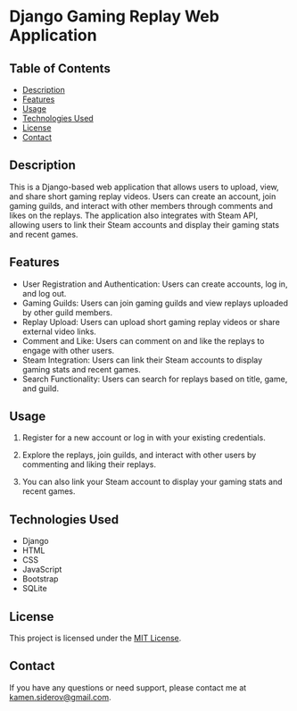 # Django Gaming Replay Web Application

## Table of Contents

- [Description](#description)
- [Features](#features)
- [Usage](#usage)
- [Technologies Used](#technologies-used)
- [License](#license)
- [Contact](#contact)

## Description

This is a Django-based web application that allows users to upload, view, and share short gaming replay videos.
Users can create an account, join gaming guilds, and interact with other members through comments and likes on the replays.
The application also integrates with Steam API, allowing users to link their Steam accounts and display their gaming stats and recent games.

## Features

- User Registration and Authentication: Users can create accounts, log in, and log out.
- Gaming Guilds: Users can join gaming guilds and view replays uploaded by other guild members.
- Replay Upload: Users can upload short gaming replay videos or share external video links.
- Comment and Like: Users can comment on and like the replays to engage with other users.
- Steam Integration: Users can link their Steam accounts to display gaming stats and recent games.
- Search Functionality: Users can search for replays based on title, game, and guild.


## Usage

1. Register for a new account or log in with your existing credentials.

2. Explore the replays, join guilds, and interact with other users by commenting and liking their replays.

3. You can also link your Steam account to display your gaming stats and recent games.

## Technologies Used

- Django
- HTML
- CSS
- JavaScript
- Bootstrap
- SQLite

## License

This project is licensed under the [MIT License](LICENSE).

## Contact

If you have any questions or need support, please contact me at kamen.siderov@gmail.com.
